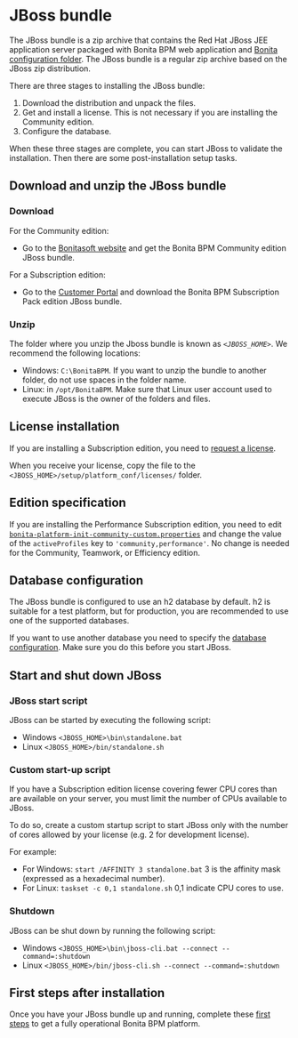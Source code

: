 # JBoss bundle

The JBoss bundle is a zip archive that contains the Red Hat JBoss JEE application server packaged with Bonita BPM web application and [Bonita configuration folder](BonitaBPM_platform_setup.md). 
The JBoss bundle is a regular zip archive based on the JBoss zip distribution.

There are three stages to installing the JBoss bundle:

1. Download the distribution and unpack the files.
2. Get and install a license. This is not necessary if you are installing the Community edition.
3. Configure the database.

When these three stages are complete, you can start JBoss to validate the installation. Then there are some post-installation setup tasks.

## Download and unzip the JBoss bundle

### Download

For the Community edition:

* Go to the [Bonitasoft website](http://www.bonitasoft.com/downloads-v2) and get the Bonita BPM Community edition JBoss bundle.

For a Subscription edition:

* Go to the [Customer Portal](https://customer.bonitasoft.com/download/request) and download the Bonita BPM Subscription Pack edition JBoss bundle.

### Unzip

The folder where you unzip the Jboss bundle is known as _`<JBOSS_HOME>`_. We recommend the following locations: 

* Windows: `C:\BonitaBPM`. If you want to unzip the bundle to another folder, do not use spaces in the folder name. 
* Linux: in `/opt/BonitaBPM`. Make sure that Linux user account used to execute JBoss is the owner of the folders and files.

## License installation

If you are installing a Subscription edition, you need to [request a license](licenses.md).

When you receive your license, copy the file to the `<JBOSS_HOME>/setup/platform_conf/licenses/` folder.

## Edition specification

If you are installing the Performance Subscription edition, 
you need to edit [`bonita-platform-init-community-custom.properties`](BonitaBPM_platform_setup.md)
and change the value of the `activeProfiles` key to `'community,performance'`. No change is needed for the Community, Teamwork, or Efficiency edition.

## Database configuration

The JBoss bundle is configured to use an h2 database by default. h2 is suitable for a test platform, but for production, you are recommended to use one of the supported databases.

If you want to use another database you need to specify the [database configuration](database-configuration.md). Make sure you do this before you start JBoss.

## Start and shut down JBoss

### JBoss start script

JBoss can be started by executing the following script:

* Windows `<JBOSS_HOME>\bin\standalone.bat`
* Linux `<JBOSS_HOME>/bin/standalone.sh`

### Custom start-up script

If you have a Subscription edition license covering fewer CPU cores than are available on your server, you must limit the number of CPUs available to JBoss.

To do so, create a custom startup script to start JBoss only with the number of cores allowed by your license (e.g. 2 for development license).

For example: 

* For Windows: `start /AFFINITY 3 standalone.bat` 3 is the affinity mask (expressed as a hexadecimal number).
* For Linux: `taskset -c 0,1 standalone.sh` 0,1 indicate CPU cores to use. 

### Shutdown

JBoss can be shut down by running the following script:

* Windows `<JBOSS_HOME>\bin\jboss-cli.bat --connect --command=:shutdown`
* Linux `<JBOSS_HOME>/bin/jboss-cli.sh --connect --command=:shutdown`

## First steps after installation

Once you have your JBoss bundle up and running, complete these [first steps](first-steps-after-setup.md) to get a fully operational Bonita BPM platform.
